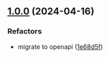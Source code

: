 

## [1.0.0](https://github.com/PlusAuth/plusauth-rest-js/compare/v0.7.5...v1.0.0) (2024-04-16)


### Refactors

* migrate to openapi ([1e68d5f](https://github.com/PlusAuth/plusauth-rest-js/commit/1e68d5ff2127d75916ca66f72e7725aafd9253ef))
